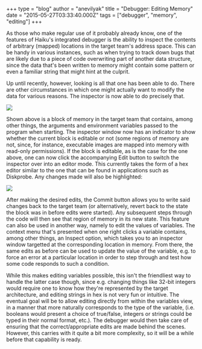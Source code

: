 +++
type = "blog"
author = "anevilyak"
title = "Debugger: Editing Memory"
date = "2015-05-27T03:33:40.000Z"
tags = ["debugger", "memory", "editing"]
+++

As those who make regular use of it probably already know, one of the features of Haiku's integrated debugger is the ability to inspect the contents of arbitrary (mapped) locations in the target team's address space. This can be handy in various instances, such as when trying to track down bugs that are likely due to a piece of code overwriting part of another data structure, since the data that's been written to memory might contain some pattern or even a familiar string that might hint at the culprit.
<!--break-->
Up until recently, however, looking is all that one has been able to do. There are other circumstances in which one might actually want to modify the data for various reasons. The inspector is now able to do precisely that.

<img src="https://www.haiku-os.org/files/inspector1.png"/>

Shown above is a block of memory in the target team that contains, among other things, the arguments and environment variables passed to the program when starting. The inspector window now has an indicator to show whether the current block is editable or not (some regions of memory are not, since, for instance, executable images are mapped into memory with read-only permissions). If the block is editable, as is the case for the one above, one can now click the accompanying Edit button to switch the inspector over into an editor mode. This currently takes the form of a hex editor similar to the one that can be found in applications such as Diskprobe. Any changes made will also be highlighted:

<img src="https://www.haiku-os.org/files/inspector2.png"/>

After making the desired edits, the Commit button allows you to write said changes back to the target team (or alternatively, revert back to the state the block was in before edits were started). Any subsequent steps through the code will then see that region of memory in its new state. This feature can also be used in another way, namely to edit the values of variables. The context menu that's presented when one right clicks a variable contains, among other things, an Inspect option, which takes you to an inspector window targetted at the corresponding location in memory. From there, the same edits as before can be used to update the value of the variable, e.g. to force an error at a particular location in order to step through and test how some code responds to such a condition.

While this makes editing variables possible, this isn't the friendliest way to handle the latter case though, since e.g. changing things like 32-bit integers would require one to know how they're represented by the target architecture, and editing strings in hex is not very fun or intuitive. The eventual goal will be to allow editing directly from within the variables view, in a manner that more naturally corresponds to the type of the variable, (i.e. booleans would present a choice of true/false, integers or strings could be typed in their normal format, etc.). The debugger would then take care of ensuring that the correct/appropriate edits are made behind the scenes. However, this carries with it quite a bit more complexity, so it will be a while before that capability is ready.